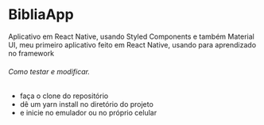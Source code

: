# BibliaApp

Aplicativo em React Native, usando Styled Components e também Material UI, meu primeiro aplicativo feito em React Native, usando para aprendizado no framework

###### Como testar e modificar.

- faça o clone do repositório
- dê um yarn install no diretório do projeto
- e inicie no emulador ou no próprio celular
